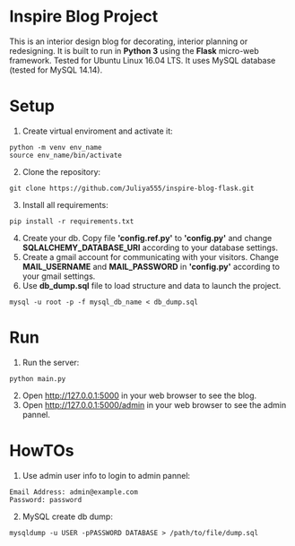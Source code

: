 # Inspire Blog Project
This is an interior design blog for decorating, interior planning or redesigning.
It is built to run in **Python 3** using the **Flask** micro-web framework. Tested for Ubuntu Linux 16.04 LTS.
It uses MySQL database (tested for MySQL 14.14).


# Setup
1. Create virtual enviroment and activate it:
  ```
  python -m venv env_name
  source env_name/bin/activate
  ```
2. Clone the repository:
  ```
  git clone https://github.com/Juliya555/inspire-blog-flask.git
  ```
3. Install all requirements:
  ```
  pip install -r requirements.txt
  ```
4. Create your db. Copy file **'config.ref.py'** to **'config.py'** and change **SQLALCHEMY_DATABASE_URI** according to your database settings. 
5. Create a gmail account for communicating with your visitors. Change **MAIL_USERNAME** and **MAIL_PASSWORD** in **'config.py'** according to your gmail settings.
6. Use **db_dump.sql** file to load structure and data to launch the project.
  ```
  mysql -u root -p -f mysql_db_name < db_dump.sql
  ```

# Run
1. Run the server:
  ```
  python main.py
  ```
2. Open http://127.0.0.1:5000 in your web browser to see the blog.
3. Open http://127.0.0.1:5000/admin in your web browser to see the admin pannel.

# HowTOs
1. Use admin user info to login to admin pannel:
  ```
  Email Address: admin@example.com
  Password: password
  ```
2. MySQL create db dump:
  ```
  mysqldump -u USER -pPASSWORD DATABASE > /path/to/file/dump.sql
  ```
